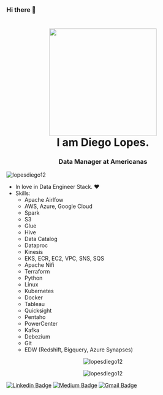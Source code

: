 ### Hi there 👋


<h1 align="center"> <img src="https://i.pinimg.com/originals/98/2e/3e/982e3e370126794ad88a04af97350679.gif" width="280px"> <br> I am Diego Lopes. </h1>
<h3 align="center">Data Manager at Americanas </h3>
<p align="left"> <img src="https://komarev.com/ghpvc/?username=lopesdiego12&color=green" alt="lopesdiego12 " /> </p>


- In love in Data Engineer Stack. :heart: 
- Skills:
  - Apache Airlfow
  - AWS, Azure, Google Cloud 
  - Spark
  - S3
  - Glue
  - Hive
  - Data Catalog
  - Dataproc
  - Kinesis
  - EKS, ECR, EC2, VPC, SNS, SQS
  - Apache Nifi
  - Terraform
  - Python
  - Linux
  - Kubernetes
  - Docker 
  - Tableau
  - Quicksight
  - Pentaho
  - PowerCenter
  - Kafka
  - Debezium
  - Git
  - EDW (Redshift, Bigquery, Azure Synapses)



<p align="center">
<img  src="https://github-readme-stats.vercel.app/api/top-langs/?username=lopesdiego12&theme=dark&layout=compact" alt="lopesdiego12"/>
</p>

<p align="center">
<img  src="https://github-readme-stats.vercel.app/api?username=lopesdiego12&theme=dark&show_icons=true" alt="lopesdiego12"/> 
</p>

[![Linkedin Badge](https://img.shields.io/badge/-lopesdiego12-blue?style=flat-square&logo=Linkedin&logoColor=white&link=hhttps://www.linkedin.com/in/lopesdiego12/)](https://www.linkedin.com/in/lopesdiego12/)
[![Medium Badge](https://img.shields.io/badge/-@lopesdiego12-03a57a?style=flat-square&labelColor=000000&logo=Medium&link=https://medium.com/@lopesdiego12)](https://medium.com/@lopesdiego12)
[![Gmail Badge](https://img.shields.io/badge/-lopesdiego12@gmail.com-c14438?style=flat-square&logo=Gmail&logoColor=white&link=mailto:lopesdiego12@gmail.com)](mailto:lopesdiego12@gmail.com)

